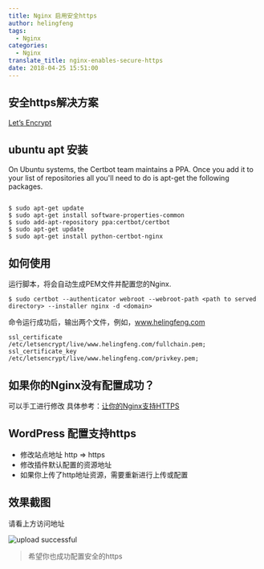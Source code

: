 ```yaml
---
title: Nginx 启用安全https
author: helingfeng
tags:
  - Nginx
categories:
  - Nginx
translate_title: nginx-enables-secure-https
date: 2018-04-25 15:51:00
---
```

## 安全https解决方案
[Let’s Encrypt](https://certbot.eff.org/all-instructions/#ubuntu-16-04-xenial-nginx "Let’s Encrypt")

## ubuntu apt 安装

On Ubuntu systems, the Certbot team maintains a PPA. Once you add it to your list of repositories all you'll need to do is apt-get the following packages.
```shell

$ sudo apt-get update
$ sudo apt-get install software-properties-common
$ sudo add-apt-repository ppa:certbot/certbot
$ sudo apt-get update
$ sudo apt-get install python-certbot-nginx 

```

## 如何使用

运行脚本，将会自动生成PEM文件并配置您的Nginx.

```shell
$ sudo certbot --authenticator webroot --webroot-path <path to served directory> --installer nginx -d <domain>
```
命令运行成功后，输出两个文件，例如，www.helingfeng.com
```shell
ssl_certificate /etc/letsencrypt/live/www.helingfeng.com/fullchain.pem;
ssl_certificate_key /etc/letsencrypt/live/www.helingfeng.com/privkey.pem;
```

## 如果你的Nginx没有配置成功？

可以手工进行修改
具体参考：[让你的Nginx支持HTTPS](https://www.helingfeng.com/2017/12/04/%E8%AE%A9%E4%BD%A0%E7%9A%84nginx%E6%94%AF%E6%8C%81https/ "让你的Nginx支持HTTPS")


## WordPress 配置支持https

- 修改站点地址 http => https
- 修改插件默认配置的资源地址
- 如果你上传了http地址资源，需要重新进行上传或配置


## 效果截图

请看上方访问地址


![upload successful](/images/pasted-14.png)



> 希望你也成功配置安全的https
